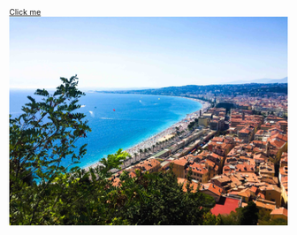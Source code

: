

<body >
    <a href ="https://www.youtube.com/watch?v=LZpepTZjtj4](https://www.youtube.com/watch?v=EaEfwlLxoEk"> Click me </a >
    <img src="Nice-city-view.jpg"/>
</ body >
</ html >


